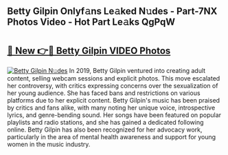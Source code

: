 ## Betty Gilpin Onlyf𝚊ns Le𝚊ked N𝚞des - Part-7NX Photos Video - Hot Part Le𝚊ks QgPqW

# <h2><a href="http://ab51132.deff.icu/?id=Betty+Gilpin">🔗 New 👉🔴 Betty Gilpin VIDEO Photos</a></h2>

[![Betty Gilpin N𝚞des](https://i.imgur.com/rIISA9y.gif)](http://ab51132.deff.icu/?id=Betty+Gilpin)
In 2019, Betty Gilpin ventured into creating adult content, selling webcam sessions and explicit photos. This move escalated her controversy, with critics expressing concerns over the sexualization of her young audience. She has faced bans and restrictions on various platforms due to her explicit content. Betty Gilpin's music has been praised by critics and fans alike, with many noting her unique voice, introspective lyrics, and genre-bending sound. Her songs have been featured on popular playlists and radio stations, and she has gained a dedicated following online. Betty Gilpin has also been recognized for her advocacy work, particularly in the area of mental health awareness and support for young women in the music industry.
